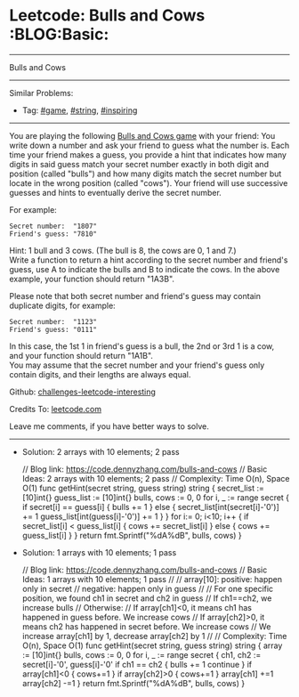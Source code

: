 
# Leetcode: Bulls and Cows     :BLOG:Basic:

---

Bulls and Cows  

---

Similar Problems:  

-   Tag: [#game](https://code.dennyzhang.com/tag/game), [#string](https://code.dennyzhang.com/tag/string), [#inspiring](https://code.dennyzhang.com/tag/inspiring)

---

You are playing the following [Bulls and Cows game](https://en.wikipedia.org/wiki/Bulls_and_Cows) with your friend: You write down a number and ask your friend to guess what the number is. Each time your friend makes a guess, you provide a hint that indicates how many digits in said guess match your secret number exactly in both digit and position (called "bulls") and how many digits match the secret number but locate in the wrong position (called "cows"). Your friend will use successive guesses and hints to eventually derive the secret number.  

For example:  

    Secret number:  "1807"
    Friend's guess: "7810"

Hint: 1 bull and 3 cows. (The bull is 8, the cows are 0, 1 and 7.)  
Write a function to return a hint according to the secret number and friend's guess, use A to indicate the bulls and B to indicate the cows. In the above example, your function should return "1A3B".  

Please note that both secret number and friend's guess may contain duplicate digits, for example:  

    Secret number:  "1123"
    Friend's guess: "0111"

In this case, the 1st 1 in friend's guess is a bull, the 2nd or 3rd 1 is a cow, and your function should return "1A1B".  
You may assume that the secret number and your friend's guess only contain digits, and their lengths are always equal.  

Github: [challenges-leetcode-interesting](https://github.com/DennyZhang/challenges-leetcode-interesting/tree/master/problems/bulls-and-cows)  

Credits To: [leetcode.com](https://leetcode.com/problems/bulls-and-cows/description/)  

Leave me comments, if you have better ways to solve.  

---

-   Solution: 2 arrays with 10 elements; 2 pass

    // Blog link: https://code.dennyzhang.com/bulls-and-cows
    // Basic Ideas: 2 arrays with 10 elements; 2 pass
    // Complexity: Time O(n), Space O(1)
    func getHint(secret string, guess string) string {
        secret_list := [10]int{}
        guess_list := [10]int{}
        bulls, cows := 0, 0
        for i, _ := range secret {
    	if secret[i] == guess[i] {
    	    bulls += 1
    	} else {
    	    secret_list[int(secret[i]-'0')] += 1
    	    guess_list[int(guess[i]-'0')] += 1
    	}
        }
        for i:= 0; i<10; i++ {
    	if secret_list[i] < guess_list[i] {
    	    cows += secret_list[i]
    	} else {
    	    cows += guess_list[i]
    	}
        }
        return fmt.Sprintf("%dA%dB", bulls, cows)
    }

-   Solution: 1 arrays with 10 elements; 1 pass

    // Blog link: https://code.dennyzhang.com/bulls-and-cows
    // Basic Ideas: 1 arrays with 10 elements; 1 pass
    //
    //  array[10]: positive: happen only in secret
    //             negative: happen only in guess
    //
    //  For one specific position, we found ch1 in secret and ch2 in guess
    //    If ch1==ch2, we increase bulls
    //    Otherwise: 
    //       If array[ch1]<0, it means ch1 has happened in guess before. We increase cows
    //       If array[ch2]>0, it means ch2 has happened in secret before. We increase cows
    //       We increase array[ch1] by 1, decrease array[ch2] by 1
    //
    // Complexity: Time O(n), Space O(1)
    func getHint(secret string, guess string) string {
        array := [10]int{}
        bulls, cows := 0, 0
        for i, _ := range secret {
    	ch1, ch2 := secret[i]-'0', guess[i]-'0'
    	if ch1 == ch2 {
    	    bulls += 1
    	    continue
    	}
    	if array[ch1]<0 { cows+=1 }
    	if array[ch2]>0 { cows+=1 }
    	array[ch1] +=1
    	array[ch2] -=1
        }
        return fmt.Sprintf("%dA%dB", bulls, cows)
    }


